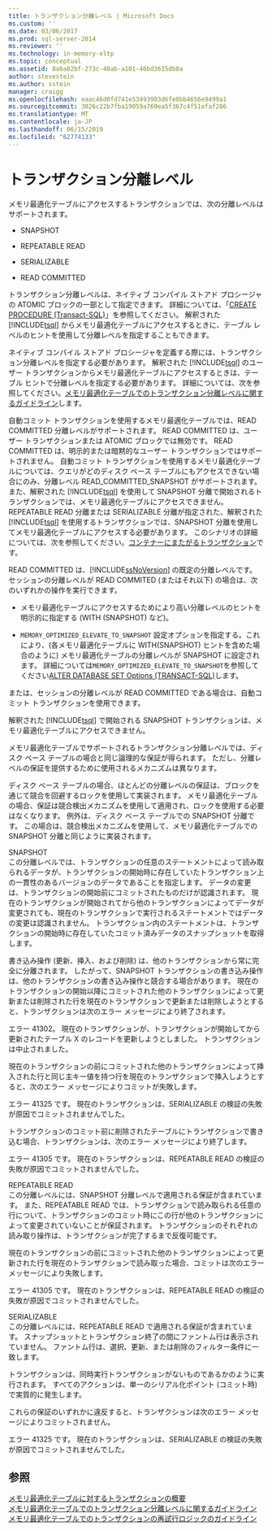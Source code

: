```yaml
---
title: トランザクション分離レベル | Microsoft Docs
ms.custom: ''
ms.date: 03/06/2017
ms.prod: sql-server-2014
ms.reviewer: ''
ms.technology: in-memory-oltp
ms.topic: conceptual
ms.assetid: 8a6a82bf-273c-40ab-a101-46bd3615db8a
author: stevestein
ms.author: sstein
manager: craigg
ms.openlocfilehash: eaac46d0fd741e53493903d6fe0bb4656e9499a1
ms.sourcegitcommit: 3026c22b7fba19059a769ea5f367c4f51efaf286
ms.translationtype: MT
ms.contentlocale: ja-JP
ms.lasthandoff: 06/15/2019
ms.locfileid: "62774133"
---
```

# <a name="transaction-isolation-levels"></a>トランザクション分離レベル
  メモリ最適化テーブルにアクセスするトランザクションでは、次の分離レベルはサポートされます。  
  
-   SNAPSHOT  
  
-   REPEATABLE READ  
  
-   SERIALIZABLE  
  
-   READ COMMITTED  
  
 トランザクション分離レベルは、ネイティブ コンパイル ストアド プロシージャの ATOMIC ブロックの一部として指定できます。 詳細については、「[CREATE PROCEDURE &#40;Transact-SQL&#41;](/sql/t-sql/statements/create-procedure-transact-sql)」を参照してください。 解釈された [!INCLUDE[tsql](../includes/tsql-md.md)] からメモリ最適化テーブルにアクセスするときに、テーブル レベルのヒントを使用して分離レベルを指定することもできます。  
  
 ネイティブ コンパイル ストアド プロシージャを定義する際には、トランザクション分離レベルを指定する必要があります。 解釈された [!INCLUDE[tsql](../includes/tsql-md.md)] のユーザー トランザクションからメモリ最適化テーブルにアクセスするときは、テーブル ヒントで分離レベルを指定する必要があります。 詳細については、次を参照してください。[メモリ最適化テーブルでのトランザクション分離レベルに関するガイドライン](../relational-databases/in-memory-oltp/memory-optimized-tables.md)します。  
  
 自動コミット トランザクションを使用するメモリ最適化テーブルでは、READ COMMITTED 分離レベルがサポートされます。 READ COMMITTED は、ユーザー トランザクションまたは ATOMIC ブロックでは無効です。 READ COMMITTED は、明示的または暗黙的なユーザー トランザクションではサポートされません。 自動コミット トランザクションを使用するメモリ最適化テーブルについては、クエリがどのディスク ベース テーブルにもアクセスできない場合にのみ、分離レベル READ_COMMITTED_SNAPSHOT がサポートされます。 また、解釈された [!INCLUDE[tsql](../includes/tsql-md.md)] を使用して SNAPSHOT 分離で開始されるトランザクションでは、メモリ最適化テーブルにアクセスできません。 REPEATABLE READ 分離または SERIALIZABLE 分離が指定された、解釈された [!INCLUDE[tsql](../includes/tsql-md.md)] を使用するトランザクションでは、SNAPSHOT 分離を使用してメモリ最適化テーブルにアクセスする必要があります。 このシナリオの詳細については、次を参照してください。[コンテナーにまたがるトランザクション](cross-container-transactions.md)です。  
  
 READ COMMITTED は、[!INCLUDE[ssNoVersion](../includes/ssnoversion-md.md)] の既定の分離レベルです。 セッションの分離レベルが READ COMMITED (またはそれ以下) の場合は、次のいずれかの操作を実行できます。  
  
-   メモリ最適化テーブルにアクセスするためにより高い分離レベルのヒントを明示的に指定する (WITH (SNAPSHOT) など)。  
  
-   `MEMORY_OPTIMIZED_ELEVATE_TO_SNAPSHOT` 設定オプションを指定する。これにより、(各メモリ最適化テーブルに WITH(SNAPSHOT) ヒントを含めた場合のように) メモリ最適化テーブルの分離レベルが SNAPSHOT に設定されます。 詳細については`MEMORY_OPTIMIZED_ELEVATE_TO_SNAPSHOT`を参照してください[ALTER DATABASE SET Options &#40;TRANSACT-SQL&#41;](/sql/t-sql/statements/alter-database-transact-sql-set-options)します。  
  
 または、セッションの分離レベルが READ COMMITTED である場合は、自動コミット トランザクションを使用できます。  
  
 解釈された [!INCLUDE[tsql](../includes/tsql-md.md)] で開始される SNAPSHOT トランザクションは、メモリ最適化テーブルにアクセスできません。  
  
 メモリ最適化テーブルでサポートされるトランザクション分離レベルでは、ディスク ベース テーブルの場合と同じ論理的な保証が得られます。 ただし、分離レベルの保証を提供するために使用されるメカニズムは異なります。  
  
 ディスク ベース テーブルの場合、ほとんどの分離レベルの保証は、ブロックを通じて競合を回避するロックを使用して実装されます。 メモリ最適化テーブルの場合、保証は競合検出メカニズムを使用して適用され、ロックを使用する必要はなくなります。 例外は、ディスク ベース テーブルでの SNAPSHOT 分離です。 この場合は、競合検出メカニズムを使用して、メモリ最適化テーブルでの SNAPSHOT 分離と同じように実装されます。  
  
 SNAPSHOT  
 この分離レベルでは、トランザクションの任意のステートメントによって読み取られるデータが、トランザクションの開始時に存在していたトランザクション上の一貫性のあるバージョンのデータであることを指定します。 データの変更は、トランザクションの開始前にコミットされたものだけが認識されます。 現在のトランザクションが開始されてから他のトランザクションによってデータが変更されても、現在のトランザクションで実行されるステートメントではデータの変更は認識されません。 トランザクション内のステートメントは、トランザクションの開始時に存在していたコミット済みデータのスナップショットを取得します。  
  
 書き込み操作 (更新、挿入、および削除) は、他のトランザクションから常に完全に分離されます。 したがって、SNAPSHOT トランザクションの書き込み操作は、他のトランザクションの書き込み操作と競合する場合があります。 現在のトランザクションの開始以降にコミットされた他のトランザクションによって更新または削除された行を現在のトランザクションで更新または削除しようとすると、トランザクションは次のエラー メッセージにより終了されます。  
  
 エラー 41302。 現在のトランザクションが、トランザクションが開始してから更新されたテーブル X のレコードを更新しようとしました。 トランザクションは中止されました。  
  
 現在のトランザクションの前にコミットされた他のトランザクションによって挿入された行と同じ主キー値を持つ行を現在のトランザクションで挿入しようとすると、次のエラー メッセージによりコミットが失敗します。  
  
 エラー 41325 です。 現在のトランザクションは、SERIALIZABLE の検証の失敗が原因でコミットされませんでした。  
  
 トランザクションのコミット前に削除されたテーブルにトランザクションで書き込む場合、トランザクションは、次のエラー メッセージにより終了します。  
  
 エラー 41305 です。 現在のトランザクションは、REPEATABLE READ の検証の失敗が原因でコミットされませんでした。  
  
 REPEATABLE READ  
 この分離レベルには、SNAPSHOT 分離レベルで適用される保証が含まれています。 また、REPEATABLE READ では、トランザクションで読み取られる任意の行について、トランザクションのコミット時にこの行が他のトランザクションによって変更されていないことが保証されます。 トランザクションのそれぞれの読み取り操作は、トランザクションが完了するまで反復可能です。  
  
 現在のトランザクションの前にコミットされた他のトランザクションによって更新された行を現在のトランザクションで読み取った場合、コミットは次のエラー メッセージにより失敗します。  
  
 エラー 41305 です。 現在のトランザクションは、REPEATABLE READ の検証の失敗が原因でコミットされませんでした。  
  
 SERIALIZABLE  
 この分離レベルには、REPEATABLE READ で適用される保証が含まれています。 スナップショットとトランザクション終了の間にファントム行は表示されていません。 ファントム行は、選択、更新、または削除のフィルター条件に一致します。  
  
 トランザクションは、同時実行トランザクションがないものであるかのように実行されます。 すべてのアクションは、単一のシリアル化ポイント (コミット時) で実質的に発生します。  
  
 これらの保証のいずれかに違反すると、トランザクションは次のエラー メッセージによりコミットされません。  
  
 エラー 41325 です。 現在のトランザクションは、SERIALIZABLE の検証の失敗が原因でコミットされませんでした。  
  
## <a name="see-also"></a>参照  
 [メモリ最適化テーブルに対するトランザクションの概要](../../2014/database-engine/understanding-transactions-on-memory-optimized-tables.md)   
 [メモリ最適化テーブルでのトランザクション分離レベルに関するガイドライン](../relational-databases/in-memory-oltp/memory-optimized-tables.md)   
 [メモリ最適化テーブルでのトランザクションの再試行ロジックのガイドライン](../../2014/database-engine/guidelines-for-retry-logic-for-transactions-on-memory-optimized-tables.md)  
  
  
